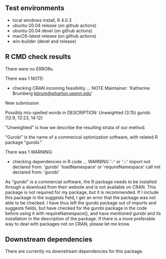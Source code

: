 ## Test environments
* local windows install, R 4.0.3
* ubuntu-20.04 release (on github actions)
* ubuntu-20.04 devel (on github actions)
* macOS-latest release (on github actions)
* win-builder (devel and release)

## R CMD check results
There were no ERRORs.

There was 1 NOTE:

* checking CRAN incoming feasibility ... NOTE
Maintainer: 'Katherine Brumberg <kbrum@wharton.upenn.edu>'

New submission

Possibly mis-spelled words in DESCRIPTION:
  Unweighted (3:15)
  gurobi (12:9, 13:23, 14:12)
  
  "Unweighted" is how we describe the resulting strata of our method.
  
  "Gurobi" is the name of a commerical optimization software, with related R package "gurobi."
  
There was 1 WARNING:

* checking dependencies in R code ... WARNING
'::' or ':::' import not declared from: 'gurobi'
'loadNamespace' or 'requireNamespace' call not declared from: 'gurobi'

As "gurobi" is a commercial software, the R package needs to be installed through a download from their website and is not available on CRAN. This package is not required for my package, but it is recommended. If I include this package in the suggests field, I get an error that the package was not able to be checked. I have thus left the gurobi package out of imports and suggests fields, but have checked for the gurobi package in the code before using it with requireNamespace(), and have mentioned gurobi and its installation in the description of the package. If there is a more preferable way to deal with packages not on CRAN, please let me know.

## Downstream dependencies
There are currently no downstream dependencies for this package.
